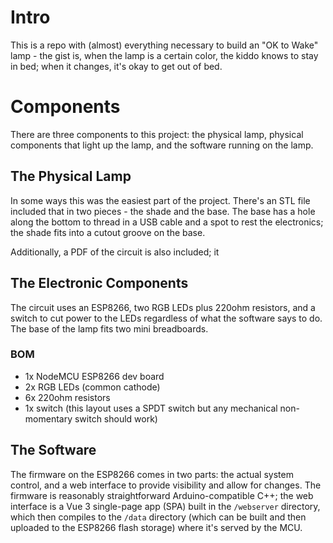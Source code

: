 # Intro
This is a repo with (almost) everything necessary to build an "OK to Wake" lamp - the gist is, when the lamp is a certain color, the kiddo knows to stay in bed; when it changes, it's okay to get out of bed.

# Components
There are three components to this project: the physical lamp, physical components that light up the lamp, and the software running on the lamp.

## The Physical Lamp
In some ways this was the easiest part of the project. There's an STL file included that in two pieces - the shade and the base. The base has a hole along the bottom to thread in a USB cable and a spot to rest the electronics; the shade fits into a cutout groove on the base.

Additionally, a PDF of the circuit is also included; it 

## The Electronic Components
The circuit uses an ESP8266, two RGB LEDs plus 220ohm resistors, and a switch to cut power to the LEDs regardless of what the software says to do. The base of the lamp fits two mini breadboards.

### BOM
* 1x NodeMCU ESP8266 dev board
* 2x RGB LEDs (common cathode)
* 6x 220ohm resistors
* 1x switch (this layout uses a SPDT switch but any mechanical non-momentary switch should work)

## The Software

The firmware on the ESP8266 comes in two parts: the actual system control, and a web interface to provide visibility and allow for changes. The firmware is reasonably straightforward Arduino-compatible C++; the web interface is a Vue 3 single-page app (SPA) built in the `/webserver` directory, which then compiles to the `/data` directory (which can be built and then uploaded to the ESP8266 flash storage) where it's served by the MCU.